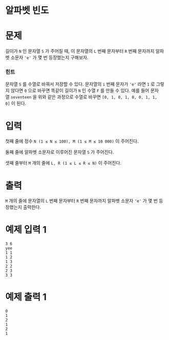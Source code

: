 # **알파벳 빈도** 

# **문제**

길이가 `N` 인 문자열 `S` 가 주어질 때, 이 문자열의 `L` 번째 문자부터 `R` 번째 문자까지 알파벳 소문자 `'e'` 가 몇 번 등장했는지 구해보자.

### **힌트**

문자열 `S` 를 수열로 바꿔서 저장할 수 있다. 문자열의 `i` 번째 문자가 `'e'` 라면 `1` 로 그렇지 않다면 `0` 으로 바꾸면 똑같이 길이가 `N` 인 수열 `F` 를 만들 수 있다. 예를 들어 문자열 `seventeen` 을 위와 같은 과정으로 수열로 바꾸면 `[0, 1, 0, 1, 0, 0, 1, 1, 0]` 이 된다.

# **입력**

첫째 줄에 정수 `N (1 ≤ N ≤ 100), M (1 ≤ M ≤ 10 000)` 이 주어진다.

둘째 줄에 알파벳 소문자로 이루어진 문자열 `S` 가 주어진다.

셋째 줄부터 `M` 개의 줄에 `L, R (1 ≤ L ≤ R ≤ N)` 이 주어진다.

# **출력**

`M` 개의 줄에 문자열의 `L` 번째 문자부터 `R` 번째 문자까지 알파벳 소문자 `'e'` 가 몇 번 등장했는지 출력한다.

# **예제 입력 1**

```
3 6
yee
1 1
1 2
1 3
2 2
2 3
3 3
```

# **예제 출력 1**

```
0
1
2
1
2
1
```